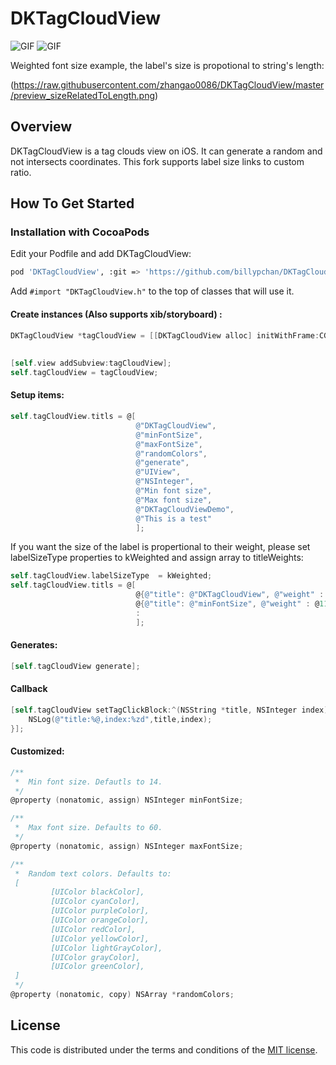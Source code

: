 # DKTagCloudView
![GIF](https://raw.githubusercontent.com/zhangao0086/DKTagCloudView/master/preview1.gif)
![GIF](https://raw.githubusercontent.com/zhangao0086/DKTagCloudView/master/preview2.gif)


Weighted font size example, the label's size is propotional to string's length:

(https://raw.githubusercontent.com/zhangao0086/DKTagCloudView/master/preview_sizeRelatedToLength.png)
## Overview
DKTagCloudView is a tag clouds view on iOS. It can generate a random and not intersects coordinates.
This fork supports label size links to custom ratio.

## How To Get Started

### Installation with CocoaPods

Edit your Podfile and add DKTagCloudView:

``` bash
pod 'DKTagCloudView', :git => 'https://github.com/billypchan/DKTagCloudView.git'
```

Add `#import "DKTagCloudView.h"` to the top of classes that will use it.  
#### Create instances (Also supports xib/storyboard) :

``` objective-c
DKTagCloudView *tagCloudView = [[DKTagCloudView alloc] initWithFrame:CGRectMake(0, 64,
                                                                                self.view.bounds.size.width,
                                                                                self.view.bounds.size.height - 64)];
[self.view addSubview:tagCloudView];
self.tagCloudView = tagCloudView;
```

#### Setup items:

``` objective-c
self.tagCloudView.titls = @[
                            @"DKTagCloudView",
                            @"minFontSize",
                            @"maxFontSize",
                            @"randomColors",
                            @"generate",
                            @"UIView",
                            @"NSInteger",
                            @"Min font size",
                            @"Max font size",
                            @"DKTagCloudViewDemo",
                            @"This is a test"
                            ];
```
If you want the size of the label is propertional to their weight, please set labelSizeType properties to kWeighted and assign  array to titleWeights:

``` objective-c
self.tagCloudView.labelSizeType  = kWeighted;
self.tagCloudView.titls = @[
                            @{@"title": @"DKTagCloudView", @"weight" : @14},
                            @{@"title": @"minFontSize", @"weight" : @11},
                            :
                            ];
```

#### Generates:

``` objective-c
[self.tagCloudView generate];
```

#### Callback

``` objective-c
[self.tagCloudView setTagClickBlock:^(NSString *title, NSInteger index) {
    NSLog(@"title:%@,index:%zd",title,index);
}];
```

#### Customized:

``` objective-c
/**
 *  Min font size. Defautls to 14.
 */
@property (nonatomic, assign) NSInteger minFontSize;

/**
 *  Max font size. Defaults to 60.
 */
@property (nonatomic, assign) NSInteger maxFontSize;

/**
 *  Random text colors. Defaults to: 
 [
         [UIColor blackColor],
         [UIColor cyanColor],
         [UIColor purpleColor],
         [UIColor orangeColor],
         [UIColor redColor],
         [UIColor yellowColor],
         [UIColor lightGrayColor],
         [UIColor grayColor],
         [UIColor greenColor],
 ]
 */
@property (nonatomic, copy) NSArray *randomColors;
```

## License
This code is distributed under the terms and conditions of the <a href="https://github.com/zhangao0086/DKTagCloudView/master/LICENSE">MIT license</a>.
